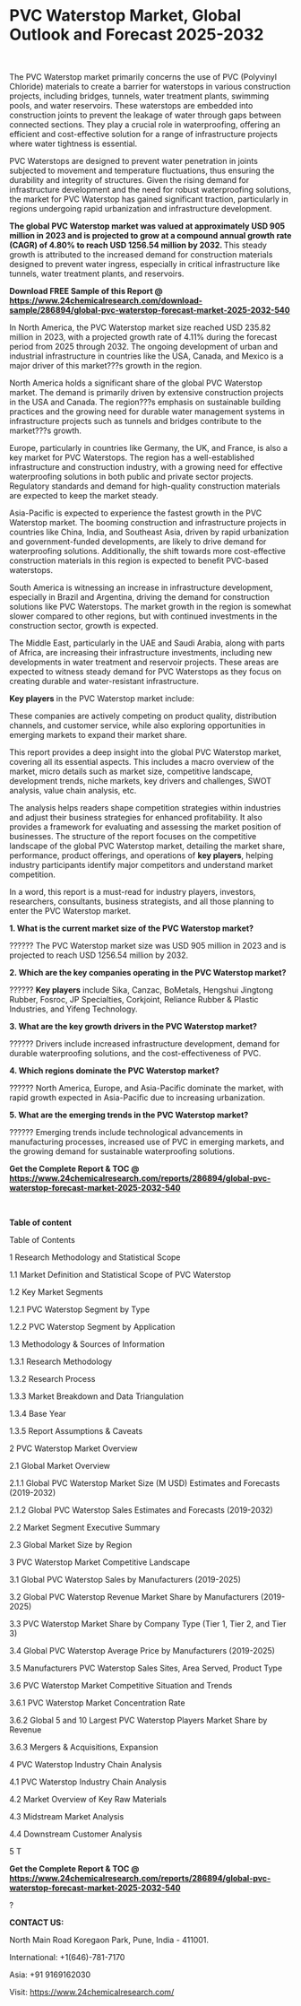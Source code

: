 <h1>PVC Waterstop Market, Global Outlook and Forecast 2025-2032</h1><br/><p>The PVC Waterstop market primarily concerns the use of PVC (Polyvinyl Chloride) materials to create a barrier for waterstops in various construction projects, including bridges, tunnels, water treatment plants, swimming pools, and water reservoirs. These waterstops are embedded into construction joints to prevent the leakage of water through gaps between connected sections. They play a crucial role in waterproofing, offering an efficient and cost-effective solution for a range of infrastructure projects where water tightness is essential.</p>
 
 
 
 <p>PVC Waterstops are designed to prevent water penetration in joints subjected to movement and temperature fluctuations, thus ensuring the durability and integrity of structures. Given the rising demand for infrastructure development and the need for robust waterproofing solutions, the market for PVC Waterstop has gained significant traction, particularly in regions undergoing rapid urbanization and infrastructure development.</p>
 
 
 
 <p><strong>The global PVC Waterstop market was valued at approximately USD 905 million in 2023 and is projected to grow at a compound annual growth rate (<strong>CAGR</strong>) of 4.80% to reach USD 1256.54 million by 2032. </strong>This steady growth is attributed to the increased demand for construction materials designed to prevent water ingress, especially in critical infrastructure like tunnels, water treatment plants, and reservoirs.</p>
 
 
 
 <div><b>Download FREE Sample of this Report @ <a href="https://www.24chemicalresearch.com/download-sample/286894/global-pvc-waterstop-forecast-market-2025-2032-540">https://www.24chemicalresearch.com/download-sample/286894/global-pvc-waterstop-forecast-market-2025-2032-540</a></b></div>
 
 
 
 <p>In North America, the PVC Waterstop market size reached USD 235.82 million in 2023, with a projected growth rate of 4.11% during the forecast period from 2025 through 2032. The ongoing development of urban and industrial infrastructure in countries like the USA, Canada, and Mexico is a major driver of this market???s growth in the region.</p>
 
 
 
 <p>North America holds a significant share of the global PVC Waterstop market. The demand is primarily driven by extensive construction projects in the USA and Canada. The region???s emphasis on sustainable building practices and the growing need for durable water management systems in infrastructure projects such as tunnels and bridges contribute to the market???s growth.</p>
 
 
 
 <p>Europe, particularly in countries like Germany, the UK, and France, is also a key market for PVC Waterstops. The region has a well-established infrastructure and construction industry, with a growing need for effective waterproofing solutions in both public and private sector projects. Regulatory standards and demand for high-quality construction materials are expected to keep the market steady.</p>
 
 
 
 <p>Asia-Pacific is expected to experience the fastest growth in the PVC Waterstop market. The booming construction and infrastructure projects in countries like China, India, and Southeast Asia, driven by rapid urbanization and government-funded developments, are likely to drive demand for waterproofing solutions. Additionally, the shift towards more cost-effective construction materials in this region is expected to benefit PVC-based waterstops.</p>
 
 
 
 <p>South America is witnessing an increase in infrastructure development, especially in Brazil and Argentina, driving the demand for construction solutions like PVC Waterstops. The market growth in the region is somewhat slower compared to other regions, but with continued investments in the construction sector, growth is expected.</p>
 
 
 
 <p>The Middle East, particularly in the UAE and Saudi Arabia, along with parts of Africa, are increasing their infrastructure investments, including new developments in water treatment and reservoir projects. These areas are expected to witness steady demand for PVC Waterstops as they focus on creating durable and water-resistant infrastructure.</p>
 
 
 
 <p><strong>Key players</strong> in the PVC Waterstop market include:</p>
 
 
 
 <p>These companies are actively competing on product quality, distribution channels, and customer service, while also exploring opportunities in emerging markets to expand their market share.</p>
 
 
 
 <p>This report provides a deep insight into the global PVC Waterstop market, covering all its essential aspects. This includes a macro overview of the market, micro details such as market size, competitive landscape, development trends, niche markets, key drivers and challenges, SWOT analysis, value chain analysis, etc.</p>
 
 
 
 <p>The analysis helps readers shape competition strategies within industries and adjust their business strategies for enhanced profitability. It also provides a framework for evaluating and assessing the market position of businesses. The structure of the report focuses on the competitive landscape of the global PVC Waterstop market, detailing the market share, performance, product offerings, and operations of <strong>key players</strong>, helping industry participants identify major competitors and understand market competition.</p>
 
 
 
 <p>In a word, this report is a must-read for industry players, investors, researchers, consultants, business strategists, and all those planning to enter the PVC Waterstop market.</p>
 
 
 
 <p><strong>1. What is the current market size of the PVC Waterstop market?</strong></p>
 
 
 
 <p>?????? The PVC Waterstop market size was USD 905 million in 2023 and is projected to reach USD 1256.54 million by 2032.</p>
 
 
 
 <p><strong>2. Which are the key companies operating in the PVC Waterstop market?</strong></p>
 
 
 
 <p>?????? <strong>Key players</strong> include Sika, Canzac, BoMetals, Hengshui Jingtong Rubber, Fosroc, JP Specialties, Corkjoint, Reliance Rubber & Plastic Industries, and Yifeng Technology.</p>
 
 
 
 <p><strong>3. What are the key growth drivers in the PVC Waterstop market?</strong></p>
 
 
 
 <p>?????? Drivers include increased infrastructure development, demand for durable waterproofing solutions, and the cost-effectiveness of PVC.</p>
 
 
 
 <p><strong>4. Which regions dominate the PVC Waterstop market?</strong></p>
 
 
 
 <p>?????? North America, Europe, and Asia-Pacific dominate the market, with rapid growth expected in Asia-Pacific due to increasing urbanization.</p>
 
 
 
 <p><strong>5. What are the emerging trends in the PVC Waterstop market?</strong></p>
 
 
 
 <p>?????? Emerging trends include technological advancements in manufacturing processes, increased use of PVC in emerging markets, and the growing demand for sustainable waterproofing solutions.</p>
 
 
 
 <div><b>Get the Complete Report & TOC @ <a href="https://www.24chemicalresearch.com/reports/286894/global-pvc-waterstop-forecast-market-2025-2032-540">https://www.24chemicalresearch.com/reports/286894/global-pvc-waterstop-forecast-market-2025-2032-540</a></b></div>
 
 
 
 <p><br />
 
 <b>Table of content</b></p>
 
 
 
 <p>Table of Contents<br />
 
 1 Research Methodology and Statistical Scope<br />
 
 1.1 Market Definition and Statistical Scope of PVC Waterstop<br />
 
 1.2 Key Market Segments<br />
 
 1.2.1 PVC Waterstop Segment by Type<br />
 
 1.2.2 PVC Waterstop Segment by Application<br />
 
 1.3 Methodology & Sources of Information<br />
 
 1.3.1 Research Methodology<br />
 
 1.3.2 Research Process<br />
 
 1.3.3 Market Breakdown and Data Triangulation<br />
 
 1.3.4 Base Year<br />
 
 1.3.5 Report Assumptions & Caveats<br />
 
 2 PVC Waterstop Market Overview<br />
 
 2.1 Global Market Overview<br />
 
 2.1.1 Global PVC Waterstop Market Size (M USD) Estimates and Forecasts (2019-2032)<br />
 
 2.1.2 Global PVC Waterstop Sales Estimates and Forecasts (2019-2032)<br />
 
 2.2 Market Segment Executive Summary<br />
 
 2.3 Global Market Size by Region<br />
 
 3 PVC Waterstop Market Competitive Landscape<br />
 
 3.1 Global PVC Waterstop Sales by Manufacturers (2019-2025)<br />
 
 3.2 Global PVC Waterstop Revenue Market Share by Manufacturers (2019-2025)<br />
 
 3.3 PVC Waterstop Market Share by Company Type (Tier 1, Tier 2, and Tier 3)<br />
 
 3.4 Global PVC Waterstop Average Price by Manufacturers (2019-2025)<br />
 
 3.5 Manufacturers PVC Waterstop Sales Sites, Area Served, Product Type<br />
 
 3.6 PVC Waterstop Market Competitive Situation and Trends<br />
 
 3.6.1 PVC Waterstop Market Concentration Rate<br />
 
 3.6.2 Global 5 and 10 Largest PVC Waterstop Players Market Share by Revenue<br />
 
 3.6.3 Mergers & Acquisitions, Expansion<br />
 
 4 PVC Waterstop Industry Chain Analysis<br />
 
 4.1 PVC Waterstop Industry Chain Analysis<br />
 
 4.2 Market Overview of Key Raw Materials<br />
 
 4.3 Midstream Market Analysis<br />
 
 4.4 Downstream Customer Analysis<br />
 
 5 T</p>
 
 
 
 <div><b>Get the Complete Report & TOC @ <a href="https://www.24chemicalresearch.com/reports/286894/global-pvc-waterstop-forecast-market-2025-2032-540">https://www.24chemicalresearch.com/reports/286894/global-pvc-waterstop-forecast-market-2025-2032-540</a></b></div>
 
 
 
 <p>? </p>
 
 
 
 <p><b>CONTACT US:</b><br />
 
 North Main Road Koregaon Park, Pune, India - 411001.<br />
 
 International: +1(646)-781-7170<br />
 
 Asia: +91 9169162030<br />
 
 Visit: <a href="https://www.24chemicalresearch.com/">https://www.24chemicalresearch.com/</a></p>